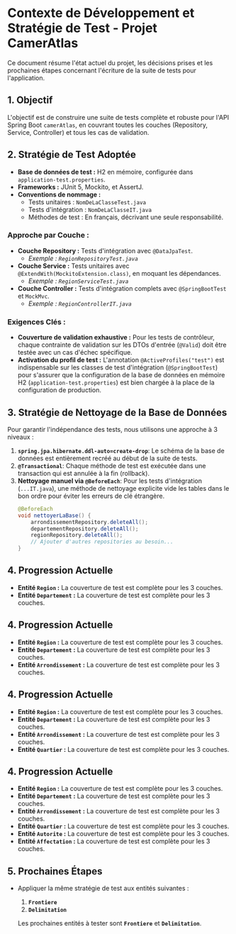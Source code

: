# Contexte de Développement et Stratégie de Test - Projet CamerAtlas

Ce document résume l'état actuel du projet, les décisions prises et les prochaines étapes concernant l'écriture de la suite de tests pour l'application.

## 1. Objectif

L'objectif est de construire une suite de tests complète et robuste pour l'API Spring Boot `camerAtlas`, en couvrant toutes les couches (Repository, Service, Controller) et tous les cas de validation.

## 2. Stratégie de Test Adoptée

-   **Base de données de test :** H2 en mémoire, configurée dans `application-test.properties`.
-   **Frameworks :** JUnit 5, Mockito, et AssertJ.
-   **Conventions de nommage :**
    -   Tests unitaires : `NomDeLaClasseTest.java`
    -   Tests d'intégration : `NomDeLaClasseIT.java`
    -   Méthodes de test : En français, décrivant une seule responsabilité.

### Approche par Couche :

-   **Couche Repository :** Tests d'intégration avec `@DataJpaTest`.
    -   *Exemple : `RegionRepositoryTest.java`*
-   **Couche Service :** Tests unitaires avec `@ExtendWith(MockitoExtension.class)`, en moquant les dépendances.
    -   *Exemple : `RegionServiceTest.java`*
-   **Couche Controller :** Tests d'intégration complets avec `@SpringBootTest` et `MockMvc`.
    -   *Exemple : `RegionControllerIT.java`*

### Exigences Clés :

-   **Couverture de validation exhaustive :** Pour les tests de contrôleur, chaque contrainte de validation sur les DTOs d'entrée (`@Valid`) doit être testée avec un cas d'échec spécifique.
-   **Activation du profil de test :** L'annotation `@ActiveProfiles("test")` est indispensable sur les classes de test d'intégration (`@SpringBootTest`) pour s'assurer que la configuration de la base de données en mémoire H2 (`application-test.properties`) est bien chargée à la place de la configuration de production.

## 3. Stratégie de Nettoyage de la Base de Données

Pour garantir l'indépendance des tests, nous utilisons une approche à 3 niveaux :
1.  **`spring.jpa.hibernate.ddl-auto=create-drop`**: Le schéma de la base de données est entièrement recréé au début de la suite de tests.
2.  **`@Transactional`**: Chaque méthode de test est exécutée dans une transaction qui est annulée à la fin (rollback).
3.  **Nettoyage manuel via `@BeforeEach`**: Pour les tests d'intégration (`...IT.java`), une méthode de nettoyage explicite vide les tables dans le bon ordre pour éviter les erreurs de clé étrangère.
    ```java
    @BeforeEach
    void nettoyerLaBase() {
        arrondissementRepository.deleteAll();
        departementRepository.deleteAll();
        regionRepository.deleteAll();
        // Ajouter d'autres repositories au besoin...
    }
    ```

## 4. Progression Actuelle

-   **Entité `Region` :** La couverture de test est complète pour les 3 couches.
-   **Entité `Departement` :** La couverture de test est complète pour les 3 couches.

## 4. Progression Actuelle

-   **Entité `Region` :** La couverture de test est complète pour les 3 couches.
-   **Entité `Departement` :** La couverture de test est complète pour les 3 couches.
-   **Entité `Arrondissement` :** La couverture de test est complète pour les 3 couches.

## 4. Progression Actuelle

-   **Entité `Region` :** La couverture de test est complète pour les 3 couches.
-   **Entité `Departement` :** La couverture de test est complète pour les 3 couches.
-   **Entité `Arrondissement` :** La couverture de test est complète pour les 3 couches.
-   **Entité `Quartier` :** La couverture de test est complète pour les 3 couches.

## 4. Progression Actuelle

-   **Entité `Region` :** La couverture de test est complète pour les 3 couches.
-   **Entité `Departement` :** La couverture de test est complète pour les 3 couches.
-   **Entité `Arrondissement` :** La couverture de test est complète pour les 3 couches.
-   **Entité `Quartier` :** La couverture de test est complète pour les 3 couches.
-   **Entité `Autorite` :** La couverture de test est complète pour les 3 couches.
-   **Entité `Affectation` :** La couverture de test est complète pour les 3 couches.

## 5. Prochaines Étapes

-   Appliquer la même stratégie de test aux entités suivantes :
    1.  **`Frontiere`**
    2.  **`Delimitation`**

    Les prochaines entités à tester sont **`Frontiere`** et **`Delimitation`**.